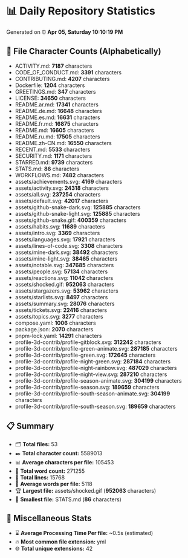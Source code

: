 # 📊 Daily Repository Statistics
Generated on ⏰ **Apr 05, Saturday 10:10:19 PM**

## 📂 File Character Counts (Alphabetically)
- ACTIVITY.md: **7187** characters
- CODE_OF_CONDUCT.md: **3391** characters
- CONTRIBUTING.md: **4207** characters
- Dockerfile: **1204** characters
- GREETINGS.md: **347** characters
- LICENSE: **34650** characters
- README.ar.md: **17341** characters
- README.de.md: **16648** characters
- README.es.md: **16631** characters
- README.fr.md: **16875** characters
- README.md: **16605** characters
- README.ru.md: **17505** characters
- README.zh-CN.md: **16550** characters
- RECENT.md: **5533** characters
- SECURITY.md: **1171** characters
- STARRED.md: **9739** characters
- STATS.md: **86** characters
- WORKFLOWS.md: **7482** characters
- assets/achievements.svg: **4169** characters
- assets/activity.svg: **24318** characters
- assets/all.svg: **237254** characters
- assets/default.svg: **42017** characters
- assets/github-snake-dark.svg: **125885** characters
- assets/github-snake-light.svg: **125885** characters
- assets/github-snake.gif: **400359** characters
- assets/habits.svg: **11689** characters
- assets/intro.svg: **3369** characters
- assets/languages.svg: **17921** characters
- assets/lines-of-code.svg: **3308** characters
- assets/mine-dark.svg: **38492** characters
- assets/mine-light.svg: **38465** characters
- assets/notable.svg: **347685** characters
- assets/people.svg: **57134** characters
- assets/reactions.svg: **11042** characters
- assets/shocked.gif: **952063** characters
- assets/stargazers.svg: **53962** characters
- assets/starlists.svg: **8497** characters
- assets/summary.svg: **28076** characters
- assets/tickets.svg: **22416** characters
- assets/topics.svg: **3277** characters
- compose.yaml: **1006** characters
- package.json: **2070** characters
- pnpm-lock.yaml: **14291** characters
- profile-3d-contrib/profile-gitblock.svg: **312242** characters
- profile-3d-contrib/profile-green-animate.svg: **287185** characters
- profile-3d-contrib/profile-green.svg: **172645** characters
- profile-3d-contrib/profile-night-green.svg: **287184** characters
- profile-3d-contrib/profile-night-rainbow.svg: **487029** characters
- profile-3d-contrib/profile-night-view.svg: **287210** characters
- profile-3d-contrib/profile-season-animate.svg: **304199** characters
- profile-3d-contrib/profile-season.svg: **189659** characters
- profile-3d-contrib/profile-south-season-animate.svg: **304199** characters
- profile-3d-contrib/profile-south-season.svg: **189659** characters

## 📋 Summary
- 🗂️ **Total files:** 53
- ✒️ **Total character count:** 5589013
- 📊 **Average characters per file:** 105453
- 📝 **Total word count:** 271255
- 🧾 **Total lines:** 15768
- 📐 **Average words per file:** 5118
- 🏆 **Largest file:** assets/shocked.gif (**952063** characters)
- 🥉 **Smallest file:** STATS.md (**86** characters)

## 🌟 Miscellaneous Stats
- ⌛ **Average Processing Time Per file:** ~0.5s (estimated)
- 🔥 **Most common file extension:** yml
- 🌐 **Total unique extensions:** 42
